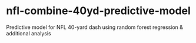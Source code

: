 # nfl-combine-40yd-predictive-model
Predictive model for NFL 40-yard dash using random forest regression &amp; additional analysis
